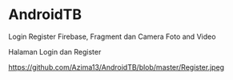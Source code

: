 # AndroidTB
Login Register Firebase, Fragment dan Camera Foto and Video

Halaman Login dan Register

https://github.com/Azima13/AndroidTB/blob/master/Register.jpeg
